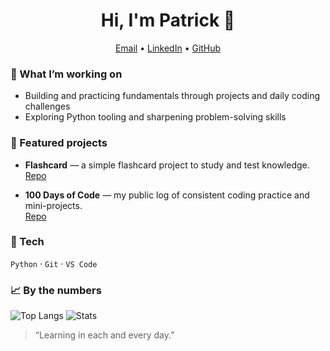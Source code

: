 <h1 align="center">Hi, I'm Patrick 👋</h1>

<p align="center">
  <a href="mailto:Kewl147@gmail.com">Email</a> •
  <a href="https://www.linkedin.com/in/patrick-dillon5/">LinkedIn</a> •
  <a href="https://kewl147.github.io">GitHub</a>
</p>

### 🚀 What I’m working on
- Building and practicing fundamentals through projects and daily coding challenges
- Exploring Python tooling and sharpening problem-solving skills

### 🔭 Featured projects
- **Flashcard** — a simple flashcard project to study and test knowledge.  
  [Repo](https://github.com/kewl147/flashcard)

- **100 Days of Code** — my public log of consistent coding practice and mini-projects.  
  [Repo](https://github.com/kewl147/100DaysofCode)

### 🧰 Tech
`Python` · `Git` · `VS Code`

### 📈 By the numbers
![Top Langs](https://github-readme-stats.vercel.app/api/top-langs/?username=kewl147&layout=compact)
![Stats](https://github-readme-stats.vercel.app/api?username=kewl147&show_icons=true)

> “Learning in each and every day.”
